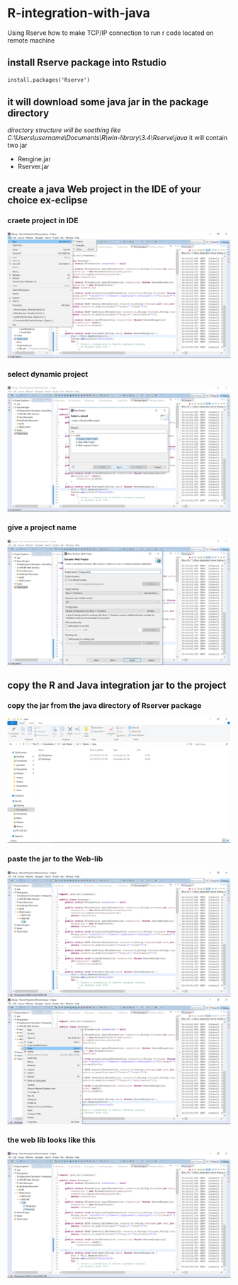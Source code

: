 # R-integration-with-java
Using Rserve  how to make TCP/IP  connection to run r code located on remote machine
## install Rserve package into Rstudio
```markdown
install.packages('Rserve')
```
## it will download some java jar in the package directory
_directory structure will be soething like C:\Users\username\Documents\R\win-library\3.4\Rserve\java_
it will contain two jar
* Rengine.jar
* Rserver.jar
## create a java Web project in the IDE of your choice ex-eclipse
### craete project in IDE
![create project](/images/create1.png)
### select dynamic project
![select Dynamic web project](/images/create2.png)
### give a project name
![give project name](/images/create3.png)

## copy the R and Java integration jar to the project
### copy the jar from the java directory of Rserver package
![create project](/images/copy1.png)
### paste the jar to the Web-lib
![select Dynamic web project](/images/copy2.png)
![select Dynamic web project](/images/copy3.png)
### the web lib looks like this
![give project name](/images/copy4.png)


```markdown
```
## 
```markdown
```
## 
```markdown
```
## 
```markdown
```
## 
```markdown
```
